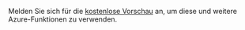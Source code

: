 Melden Sie sich für die [kostenlose Vorschau](https://account.windowsazure.com/PreviewFeatures) an, um diese und weitere Azure-Funktionen zu verwenden.

<!---HONumber=July15_HO4-->